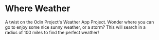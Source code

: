 # Where Weather

A twist on the Odin Project's Weather App Project. Wonder where you can go to enjoy some nice sunny weather, or a storm? This will search in a radius of 100 miles to find the perfect weather!
